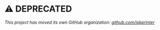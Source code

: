 # ⚠️ DEPRECATED

*This project has moved its own GitHub organization: [github.com/iskprinter](http://github.com/iskprinter)*

